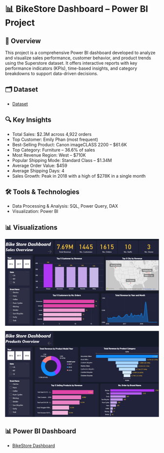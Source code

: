 # 📊 **BikeStore Dashboard – Power BI Project**

## 🚀 Overview
This project is a comprehensive Power BI dashboard developed to analyze and visualize sales performance, customer behavior, and product trends using the Superstore dataset. It offers interactive reports with key performance indicators (KPIs), time-based insights, and category breakdowns to support data-driven decisions.


## 🗂️ Dataset
* [Dataset](https://github.com/MohammedMustafa32/BikeStore-Project-PowerBI/tree/main/Dataset)


## 🔍 Key Insights
* Total Sales: $2.3M across 4,922 orders
* Top Customer: Emily Phan (most frequent)
* Best-Selling Product: Canon imageCLASS 2200 – $61.6K
* Top Category: Furniture – 36.6% of sales
* Most Revenue Region: West – $710K
* Popular Shipping Mode: Standard Class – $1.34M
* Average Order Value: $459
* Average Shipping Days: 4
* Sales Growth: Peak in 2018 with a high of $278K in a single month


## 🛠 Tools & Technologies
* Data Processing & Analysis: SQL, Power Query, DAX
* Visualization: Power BI


## 📊 Visualizations

![App Screenshot](https://github.com/MohammedMustafa32/BikeStore-Project-PowerBI/blob/main/Visualizations/BikeStore%20project%201.png)

![App Screenshot](https://github.com/MohammedMustafa32/BikeStore-Project-PowerBI/blob/main/Visualizations/BikeStore%20project%202.png)


## 📊 Power BI Dashboard
* [BikeStore Dashboard](https://app.powerbi.com/groups/me/reports/6908d888-dc1c-493d-88e6-d15651b20a46/e4bccca83f091a42e35a?experience=power-bi)
